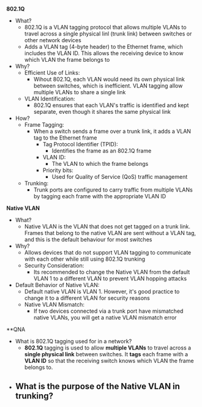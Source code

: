 **802.1Q**
- What?
	- 802.1Q is a VLAN tagging protocol that allows multiple VLANs to travel across a single physical linl (trunk link) between switches or other network devices
	- Adds a VLAN tag (4-byte header) to the Ethernet frame, which includes the VLAN ID. This allows the receiving device to know which VLAN the frame belongs to
- Why?
	- Efficient Use of Links:
		- Wihout 802.1Q, each VLAN would need its own physical link between switches, which is inefficient. VLAN tagging allow multiple VLANs to share a single link
	- VLAN Identification:
		- 802.1Q ensures that each VLAN's traffic is identified and kept separate, even though it shares the same physical link
- How?
	- Frame Tagging:
		- When a switch sends a frame over a trunk link, it adds a VLAN tag to the Ethernet frame
			- Tag Protocol Identifier (TPID):
				- Identifies the frame as an 802.1Q frame
			- VLAN ID:
				- The VLAN to which the frame belongs
			- Priority bits:
				- Used for Quality of Service (QoS) traffic management
	- Trunking:
		- Trunk ports are configured to carry traffic from multiple VLANs by tagging each frame with the appropriate VLAN ID

**Native VLAN**
- What?
	- Native VLAN is the VLAN that does not get tagged on a trunk link. Frames that belong to the native VLAN are sent without a VLAN tag, and this is the default behaviour for most switches
- Why?
	- Allows devices that do not support VLAN tagging to communicate with each other while still using 802.1Q trunking
	- Security Consideration:
		- Its recommended to change the Native VLAN from the default VLAN 1 to a different VLAN to prevent VLAN hopping attacks
- Default Behavior of Native VLAN:
	- Default native VLAN is VLAN 1. However, it's good practice to change it to a different VLAN for security reasons
	- Native VLAN Mismatch:
		- If two devices connected via a trunk port have mismatched native VLANs, you will get a native VLAN mismatch error

**QNA
- What is 802.1Q tagging used for in a network?
	- **802.1Q** tagging is used to allow **multiple VLANs** to travel across a **single physical link** between switches. It **tags** each frame with a **VLAN ID** so that the receiving switch knows which VLAN the frame belongs to.
- What is the purpose of the Native VLAN in trunking?
	- 
